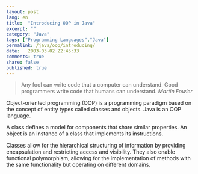 ```yaml
---
layout: post
lang: en
title:  "Introducing OOP in Java"
excerpt: ""
category: "Java"
tags: ["Programming Languages","Java"]
permalink: /java/oop/introducing/
date:   2003-03-02 22:45:33
comments: true
share: false
published: true
--- 
```


> Any fool can write code that a computer can understand. Good programmers write code that humans can understand.
> <cite>Martin Fowler</cite>

Object-oriented programming (OOP) is a programming paradigm based on the concept of entity types called classes and objects. Java is an OOP language.

A class defines a model for components that share similar properties. An object is an instance of a class that implements its instructions.

Classes allow for the hierarchical structuring of information by providing encapsulation and restricting access and visibility. They also enable functional polymorphism, allowing for the implementation of methods with the same functionality but operating on different domains.